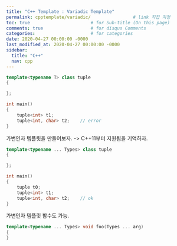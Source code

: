 ```yaml
---
title: "C++ Template : Variadic Template"
permalink: cpptemplate/variadic/                # link 직접 지정
toc: true                       # for Sub-title (On this page)
comments: true                  # for disqus Comments
categories:                     # for categories
date: 2020-04-27 00:00:00 -0000
last_modified_at: 2020-04-27 00:00:00 -0000
sidebar:
  title: "C++"
  nav: cpp
---
```


```cpp
template<typename T> class tuple
{

};

int main()
{
    tuple<int> t1;
    tuple<int, char> t2;    // error
}
```

가변인자 템플릿을 만들어보자. -> C++11부터 지원됨을 기억하자.

```cpp
template<typename ... Types> class tuple
{

};

int main()
{
    tuple t0;
    tuple<int> t1;
    tuple<int, char> t2;    // ok
}
```

가변인자 템플릿 함수도 가능.

```cpp
template<typename ... Types> void foo(Types ... arg)
{
}
```


